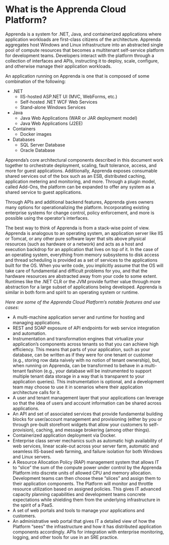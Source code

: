 # What is the Apprenda Cloud Platform?

Apprenda is a system for .NET, Java, and containerized applications where application workloads are first-class citizens of the architecture. Apprenda aggregates host Windows and Linux infrastructure into an abstracted single pool of compute resources that becomes a multitenant self-service platform for development teams.  Developers interact with the platform through a collection of interfaces and APIs, instructing it to deploy, scale, configure, and otherwise manage their application workloads.

An application running on Apprenda is one that is composed of some combination of the following:
* .NET
  * IIS-hosted ASP.NET UI (MVC, WebForms, etc.)
  * Self-hosted .NET WCF Web Services
  * Stand-alone Windows Services
* Java
  * Java Web Applications (WAR or JAR deployment model)
  * Java Web Applications (J2EE)
* Containers
  * Docker images
* Databases
  * SQL Server Database
  * Oracle Database

Apprenda’s core architectural components described in this document work together to orchestrate deployment, scaling, fault tolerance, access, and more for guest applications.  Additionally, Apprenda exposes consumable shared services out of the box such as an ESB, distributed caching, application metering and monitoring, and more.  Through a plugin model, called Add-Ons, the platform can be expanded to offer any system as a shared service to guest applications.

Through APIs and additional backend features, Apprenda gives owners many options for operationalizing the platform.  Incorporating existing enterprise systems for change control, policy enforcement, and more is possible using the operator’s interfaces.

The best way to think of Apprenda is from a stack-wise point of view. Apprenda is analogous to an operating system, an application server like IIS or Tomcat, or any other pure software layer that sits above physical resources (such as hardware or a network) and acts as a host and execution backdrop for an application that lives on top of it. In the case of an operating system, everything from memory subsystems to disk access and thread scheduling is provided as a set of services to the applications built for the OS. When you write code, you implicitly assume that the OS will take care of fundamental and difficult problems for you, and that the hardware resources are abstracted away from your code to some extent. Runtimes like the .NET CLR or the JVM provide further value through more abstraction for a large subset of applications being developed. Apprenda is similar in both form and spirit to an operating system or runtime.  

_Here are some of the Apprenda Cloud Platform’s notable features and use cases_:

* A multi-machine application server and runtime for hosting and managing applications.
* REST and SOAP exposure of API endpoints for web service integration and automation.
* Instrumentation and transformation engines that virtualize your application’s components across tenants so that you can achieve high efficiency. This means that parts of your application, such as your database, can be written as if they were for one tenant or customer (e.g., storing row data naively with no notion of tenant ownership), but, when running on Apprenda, can be transformed to behave in a multi-tenant fashion (e.g., your database will be instrumented to support multiple tenant data storage in a way that is transparent to your application queries). This instrumentation is optional, and a development team may choose to use it in scenarios where their application architecture calls for it.
* A user and tenant management layer that your applications can leverage so that the idea of users and account information can be shared across applications.
* An API and set of associated services that provide fundamental building blocks for user/account management and provisioning (either by you or through pre-built storefront widgets that allow your customers to self-provision), caching, and message brokering (among other things).
* Containerized application deployment via Docker.
* Enterprise class server mechanics such as automatic high availability of web services, linear scale-out across your server farm, automatic and seamless IIS-based web farming, and failure isolation for both Windows and Linux servers.
* A Resource Allocation Policy (RAP) management system that allows IT to “slice” the sum of the compute power under control by the Apprenda Platform into discrete units of allowed CPU and memory allocation.  Development teams can then choose these “slices” and assign them to their application components.  The Platform will monitor and throttle resource utilization based on assigned policies.  This gives IT advanced capacity planning capabilities and development teams concrete expectations while shielding them from the underlying infrastructure in the spirit of a PaaS.
* A set of web portals and tools to manage your applications and customers.
* An administrative web portal that gives IT a detailed view of how the Platform “sees” the infrastructure and how it has distributed application components accordingly.
APIs for integration with enterprise monitoring, logging, and other tools for use in an SRE practice.
